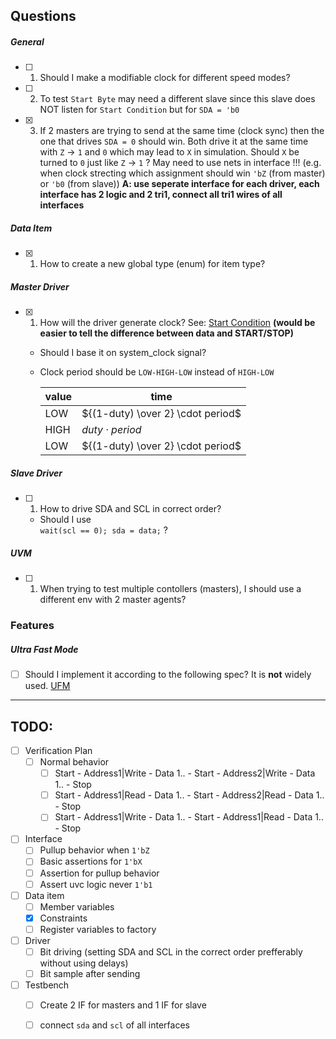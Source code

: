 ## Questions

##### General

- [ ] 1. Should I make a modifiable clock for different speed modes?

- [ ] 2. To test `Start Byte` may need a different slave since this slave does NOT listen for `Start Condition` but for `SDA = 'b0`

- [x] 3. If 2 masters are trying to send at the same time (clock sync) then the one that drives `SDA = 0` should win. Both drive it at the same time with `Z` &rarr; `1` and `0` which may lead to `X` in simulation. Should `X` be turned to `0` just like `Z` &rarr; `1` ?
May need to use nets in interface !!! (e.g. when clock strecting which assignment should win `'bZ` (from master) or `'b0` (from slave))
__A: use seperate interface for each driver, each interface has 2 logic and 2 tri1, connect all tri1 wires of all interfaces__

##### Data Item

- [x] 1. How to create a new global type (enum) for item type?

##### Master Driver

- [x] 1. How will the driver generate clock? See: [Start Condition](https://www.i2c-bus.org/repeated-start-condition/) __(would be easier to tell the difference between data and START/STOP)__
    - Should I base it on system_clock signal?
    - Clock period should be ``LOW-HIGH-LOW`` instead of ``HIGH-LOW``

        | value | time |
        |---|---|
        | LOW | ${(1-duty) \over 2} \cdot period$ |
        | HIGH | $duty \cdot period$ |
        | LOW | ${(1-duty) \over 2} \cdot period$ |

##### Slave Driver

- [ ] 1. How to drive SDA and SCL in correct order?
    - Should I use<br> ``wait(scl == 0); sda = data;`` ?

##### UVM
- [ ] 1. When trying to test multiple contollers (masters), I should use a different env with 2 master agents?

### Features

##### Ultra Fast Mode

- [ ] Should I implement it according to the following spec? It is __not__ widely used. [UFM](https://www.i2c-bus.org/ultra-fast-mode-ufm/)

---

## TODO:
- [ ] Verification Plan
    - [ ] Normal behavior
        - [ ] Start - Address1|Write - Data 1.. - Start - Address2|Write - Data 1.. - Stop
        - [ ] Start - Address1|Read  - Data 1.. - Start - Address2|Read  - Data 1.. - Stop
        - [ ] Start - Address1|Write - Data 1.. - Start - Address1|Read  - Data 1.. - Stop
- [ ] Interface
    - [ ] Pullup behavior when `1'bZ`
    - [ ] Basic assertions for `1'bX`
    - [ ] Assertion for pullup behavior
    - [ ] Assert uvc logic never `1'b1`
- [ ] Data item
    - [ ] Member variables
    - [x] Constraints
    - [ ] Register variables to factory
- [ ] Driver
    - [ ] Bit driving (setting SDA and SCL in the correct order prefferably without using delays)
    - [ ] Bit sample after sending
- [ ] Testbench
    - [ ] Create 2 IF for masters and 1 IF for slave
    - [ ] connect `sda` and `scl` of all interfaces

